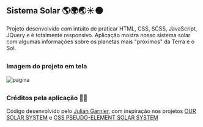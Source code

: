 ## Sistema Solar 🌎🌍🌏☀️🌑

Projeto desenvolvido com intuito de praticar HTML, CSS, SCSS, JavaScript, JQuery e é totalmente responsivo. Aplicação mostra nosso sistema solar com algumas informações sobre os planetas mais "próximos" da Terra e o Sol. 

##

### Imagem do projeto em tela

![pagina](https://user-images.githubusercontent.com/71888055/118325155-704e1380-b4d9-11eb-96a5-88103d2dbb22.PNG)

##

### Créditos pela aplicação 👨‍💻

Código desenvolvido pelo [Julian Garnier](https://github.com/juliangarnier/3D-CSS-Solar-System), com inspiração nos projetos [OUR SOLAR SYSTEM](http://neography.com/experiment/circles/solarsystem/) e [CSS PSEUDO-ELEMENT SOLAR SYSTEM](http://nicolasgallagher.com/css-pseudo-element-solar-system/demo/)
